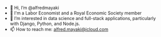 - 👋 Hi, I’m @alfredmayaki
- 📐 I'm a Labor Economist and a Royal Economic Society member
- 👀 I’m interested in data science and full-stack applications, particularly with Django, Python, and Node.js.
- 📫 How to reach me: alfred.mayaki@icloud.com
<!---
alfredmayaki/alfredmayaki is a ✨ special ✨ repository because its `README.md` (this file) appears on your GitHub profile.
You can click the Preview link to take a look at your changes.
--->

